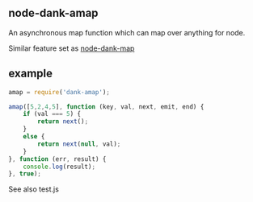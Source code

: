 node-dank-amap
--------------

An asynchronous map function which can map over anything for node.

Similar feature set as [node-dank-map](https://github.com/wankdanker/node-dank-map)

example
-------

```javascript
amap = require('dank-amap');

amap([5,2,4,5], function (key, val, next, emit, end) {
	if (val === 5) {
		return next();
	}
	else {
		return next(null, val);
	}
}, function (err, result) {
	console.log(result);
}, true);

```

See also test.js
